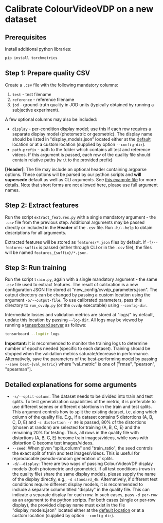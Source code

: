 # Calibrate ColourVideoVDP on a new dataset

## Prerequisites
Install additional python libraries:
```bash
pip install torchmetrics
```

## Step 1: Prepare quality CSV
Create a `.csv` file with the following mandatory columns:
1. `test` - test filename
2. `reference` - reference filename
3. `jod` - ground-truth quality in JOD units (typically obtained by running a subjective experiment).

A few optional columns may also be included:
- `display` - per-condition display model; use this if each row requires a separate display model (photometric or geometric). The display name should be listed in "display_models.json" located either at the [default](../pycvvdp/vvdp_data) location or at a custom location (supplied by option `--config-dir`).
- `path-prefix` - path to the folder which contains all test and reference videos. If this argument is passed, each row of the quality file should contain relative paths (w.r.t to the provided prefix)

**[Header]**: The file may include an optional header containing argparse options. These options will be parsed by our python scripts and **will supersede** default as well as CLI arguments. See [this example file](xr-david.csv) for more details. Note that short forms are not allowed here, please use full argument names.

## Step 2: Extract features
Run the script `extract_features.py` with a single mandatory argument - the `.csv` file from the previous step. Additional arguments may be passed directly or included in the **Header** of the `.csv` file. Run `-h/--help` to obtain descriptions for all arguments.

Extracted features will be stored as `features/*.json` files by default. If `-f/--features-suffix` is passed (either through CLI or in the `.csv` file), the files will be named `features_{suffix}/*.json`.

## Step 3: Run training
Run the script `train.py`, again with a single mandatory argument - the same `.csv` file used to extract features. The result of calibration is a new configuration JSON file stored at "new_config/cvvdp_parameters.json". The output directory can be changed by passing a custom location using the argument `-o/--output-file`. To use calibrated parameters, pass this directory to `run_cvvdp.py` (or the `cvvdp` executable) using `--config-dir`.

Intermediate losses and validation metrics are stored at "logs/" by default, update this location by passing `--log-dir`. All logs may be viewed by running a [tensorboard server](https://www.tensorflow.org/tensorboard) as follows:
```bash
tensorboard --logdir logs
```

**Important:** It is recommended to monitor the training logs to determine number of epochs needed (specific to each dataset). Training should be stopped when the validation metrics saturate/decrease in performance. Alternatively, save the parameters of the best-performing model by passing `--save best-{val_metric}` where "val_metric" is one of \["rmse", "pearson", "spearman"\].

## Detailed explanations for some arguments
- `-s/--split-column`: The dataset needs to be divided into train and test splits. To test generalization capabilities of the metric, it is preferable to use different scenes or different distortions in the train and test splits. This argument controls how to split the existing dataset, i.e, along which column of the quality file. E.g., if a dataset contains 5 distortions (A, B, C, D, E) and `-s distortion -r 80` is passed, 80% of the distortions (chosen at random) are selected for training (A, B, C, E) and the remaining 20% for testing. Thus, all rows in the quality file with distortions (A, B, C, E) become train images/videos, while rows with distortion C become test images/videos.
- `--seed`: When given "split_column" and "train_ratio", the seed controls the exact split of train and test images/videos. This is useful for reproducable pseudo-random generation of splits.
- `-d/--display`: There are two ways of passing ColourVideoVDP display models (both photometric and geometric). If all test conditions (rows in the quality file) share the same display models, please supply the name of the display directly, e.g., `-d standard_4k`. Alternatively, if different test conditions require different display models, it is recommended to include a separate column titled "display" in the quality file. This can indicate a separate display for each row. In such cases, pass `-d per-row` as an argument to the python scripts. For both cases (single or per-row display), the provided display name must exist in the file "display_models.json" located either at the [default location](../pycvvdp/vvdp_data) or at a custom location (supplied by option `--config-dir`).
